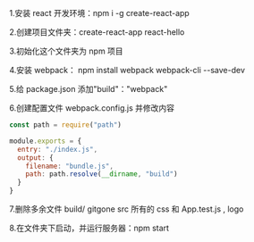 1.安装 react 开发环境：npm i -g create-react-app

2.创建项目文件夹：create-react-app react-hello

3.初始化这个文件夹为 npm 项目

4.安装 webpack： npm install webpack webpack-cli --save-dev

5.给 package.json 添加"build"："webpack"

6.创建配置文件 webpack.config.js 并修改内容

```js
const path = require("path")

module.exports = {
  entry: "./index.js",
  output: {
    filename: "bundle.js",
    path: path.resolve(__dirname, "build")
  }
}
```

7.删除多余文件 build/ gitgone src 所有的 css 和 App.test.js , logo

8.在文件夹下启动，并运行服务器：npm start
